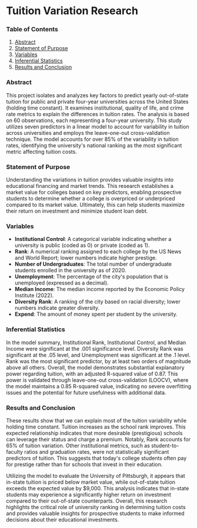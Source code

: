 # Tuition Variation Research

### Table of Contents
1. [Abstract](#abstract)
2. [Statement of Purpose](#statement-of-purpose)
3. [Variables](#variables)
4. [Inferential Statistics](#inferential-statistics)
5. [Results and Conclusion](#results-and-conclusion)

### Abstract
This project isolates and analyzes key factors to predict yearly out-of-state tuition for public and private four-year universities across the United States (holding time constant). It examines institutional, quality of life, and crime rate metrics to explain the differences in tuition rates. The analysis is based on 60 observations, each representing a four-year university. This study utilizes seven predictors in a linear model to account for variability in tuition across universities and employs the leave-one-out cross-validation technique. The model accounts for over 85% of the variability in tuition rates, identifying the university's national ranking as the most significant metric affecting tuition costs.

### Statement of Purpose
Understanding the variations in tuition provides valuable insights into educational financing and market trends. This research establishes a market value for colleges based on key predictors, enabling prospective students to determine whether a college is overpriced or underpriced compared to its market value. Ultimately, this can help students maximize their return on investment and minimize student loan debt.

### Variables
- **Institutional Control**: A categorical variable indicating whether a university is public (coded as 0) or private (coded as 1).
- **Rank**: A numerical ranking assigned to each college by the US News and World Report; lower numbers indicate higher prestige.
- **Number of Undergraduates**: The total number of undergraduate students enrolled in the university as of 2020.
- **Unemployment**: The percentage of the city's population that is unemployed (expressed as a decimal).
- **Median Income**: The median income reported by the Economic Policy Institute (2022).
- **Diversity Rank**: A ranking of the city based on racial diversity; lower numbers indicate greater diversity.
- **Expend**: The amount of money spent per student by the university.

### Inferential Statistics
In the model summary, Institutional Rank, Institutional Control, and Median Income were significant at the .001 significance level. Diversity Rank was significant at the .05 level, and Unemployment was significant at the .1 level. Rank was the most significant predictor, by at least two orders of magnitude above all others. Overall, the model demonstrates substantial explanatory power regarding tuition, with an adjusted R-squared value of 0.87. This power is validated through leave-one-out cross-validation (LOOCV), where the model maintains a 0.85 R-squared value, indicating no severe overfitting issues and the potential for future usefulness with additional data.

### Results and Conclusion
These results show that we can explain most of the tuition variability while holding time constant. Tuition increases as the school rank improves. This expected relationship indicates that more desirable (prestigious) schools can leverage their status and charge a premium. Notably, Rank accounts for 65% of tuition variation. Other institutional metrics, such as student-to-faculty ratios and graduation rates, were not statistically significant predictors of tuition. This suggests that today's college students often pay for prestige rather than for schools that invest in their education.

Utilizing the model to evaluate the University of Pittsburgh, it appears that in-state tuition is priced below market value, while out-of-state tuition exceeds the expected value by $9,000. This analysis indicates that in-state students may experience a significantly higher return on investment compared to their out-of-state counterparts. Overall, this research highlights the critical role of university ranking in determining tuition costs and provides valuable insights for prospective students to make informed decisions about their educational investments.

